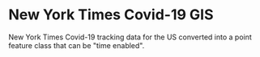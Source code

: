 # New York Times Covid-19 GIS
 New York Times Covid-19 tracking data for the US converted into a point feature class that can be "time enabled".
